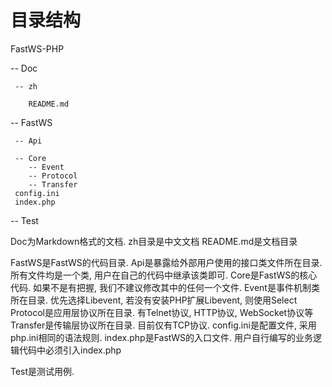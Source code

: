# 目录结构

FastWS-PHP

  -- Doc
  
     -- zh
     
        README.md
        
  -- FastWS
  
     -- Api
     
     -- Core
        -- Event
        -- Protocol
        -- Transfer
     config.ini
     index.php
  -- Test
  
Doc为Markdown格式的文档.
   zh目录是中文文档
      README.md是文档目录
      
FastWS是FastWS的代码目录.
   Api是暴露给外部用户使用的接口类文件所在目录. 所有文件均是一个类, 用户在自己的代码中继承该类即可.
   Core是FastWS的核心代码. 如果不是有把握, 我们不建议修改其中的任何一个文件.
      Event是事件机制类所在目录. 优先选择Libevent, 若没有安装PHP扩展Libevent, 则使用Select
      Protocol是应用层协议所在目录. 有Telnet协议, HTTP协议, WebSocket协议等
      Transfer是传输层协议所在目录. 目前仅有TCP协议.
   config.ini是配置文件, 采用php.ini相同的语法规则.
   index.php是FastWS的入口文件. 用户自行编写的业务逻辑代码中必须引入index.php
   
Test是测试用例.